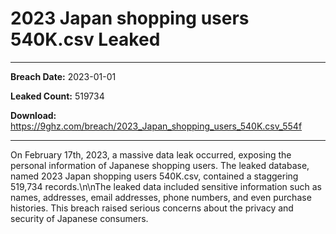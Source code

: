# 2023 Japan shopping users 540K.csv Leaked

------------
**Breach Date:** 2023-01-01

**Leaked Count:** 519734

**Download:** https://9ghz.com/breach/2023_Japan_shopping_users_540K.csv_554f

------------
On February 17th, 2023, a massive data leak occurred, exposing the personal information of Japanese shopping users. The leaked database, named 2023 Japan shopping users 540K.csv, contained a staggering 519,734 records.\n\nThe leaked data included sensitive information such as names, addresses, email addresses, phone numbers, and even purchase histories. This breach raised serious concerns about the privacy and security of Japanese consumers.
